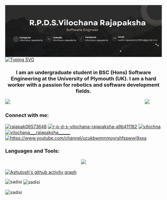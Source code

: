 <img align ="center" alt ="Banner" src="https://github.com/sadisi/sadisi/blob/main/Banner.png">
<a href="https://git.io/typing-svg"><img src="https://readme-typing-svg.demolab.com?font=Fira+Code&pause=1000&width=435&lines=Hi%F0%9F%91%8B%2CI'm+R.P.D.S.Vilochana+Rajapaksha" alt="Typing SVG" /></a>
<h3 align="center">I am an undergraduate student in BSC (Hons) Software Engineering at the University of Plymouth (UK). I am a hard worker with a passion for robotics and software development fields.</h3>

[![](https://visitcount.itsvg.in/api?id=sadisi&label=Profile%20Views&icon=6&pretty=true)](https://visitcount.itsvg.in)
<img src="https://education.github.com/assets/next/campus-experts/ce-flag-59b436097e6168e12b543fec9e936037ff777d1c0160fa4b07cd7394d8779418.png" width=55px align="right"/>


<h3 align="left">Connect with me:</h3>
<p align="left">
<a href="https://twitter.com/rajapak06573648" target="blank"><img align="center" src="https://raw.githubusercontent.com/rahuldkjain/github-profile-readme-generator/master/src/images/icons/Social/twitter.svg" alt="rajapak06573648" height="30" width="40" /></a>
<a href="https://linkedin.com/in/r-p-d-s-vilochana-rajapaksha-a9b411182" target="blank"><img align="center" src="https://raw.githubusercontent.com/rahuldkjain/github-profile-readme-generator/master/src/images/icons/Social/linked-in-alt.svg" alt="r-p-d-s-vilochana-rajapaksha-a9b411182" height="30" width="40" /></a>
<a href="https://fb.com/vilochna" target="blank"><img align="center" src="https://raw.githubusercontent.com/rahuldkjain/github-profile-readme-generator/master/src/images/icons/Social/facebook.svg" alt="vilochna" height="30" width="40" /></a>
<a href="https://instagram.com/vilochana___rajapaksha______" target="blank"><img align="center" src="https://raw.githubusercontent.com/rahuldkjain/github-profile-readme-generator/master/src/images/icons/Social/instagram.svg" alt="vilochana___rajapaksha______" height="30" width="40" /></a>
<a href="https://www.youtube.com/channel/UCuKbwMMmOyRsHfSPWwj9XeA" target="blank"><img align="center" src="https://raw.githubusercontent.com/rahuldkjain/github-profile-readme-generator/master/src/images/icons/Social/youtube.svg" alt="https://www.youtube.com/channel/ucukbwmmmoyrshfspwwj9xea" height="30" width="40" /></a>
</p>

<h3 align="left">Languages and Tools:</h3>

<p align="center">
  <a href="https://skillicons.dev">
    <img src="https://skillicons.dev/icons?i=java,dotnet,cs,cpp,flutter,kotlin,vue,androidstudio,c,js,html,css,php,mysql,py,arduino,raspberrypi,linux,nodejs,react,bootstrap,git,gitlab,azure,aws,vscode,visualstudio,idea,xd,pr,ps,figma" />
  </a>
</p>

[![Ashutosh's github activity graph](https://github-readme-activity-graph.vercel.app/graph?username=sadisi&theme=tokyo-night)](https://github.com/ashutosh00710/github-readme-activity-graph)
<p><img align="left" src="https://github-readme-stats.vercel.app/api/top-langs?username=sadisi&show_icons=true&locale=en&layout=compact" alt="sadisi" /></p>

<p>&nbsp;<img align="center" src="https://github-readme-stats.vercel.app/api?username=sadisi&show_icons=true&locale=en" alt="sadisi" /></p>

<p><img align="center" src="https://github-readme-streak-stats.herokuapp.com/?user=sadisi&" alt="sadisi" /></p>
